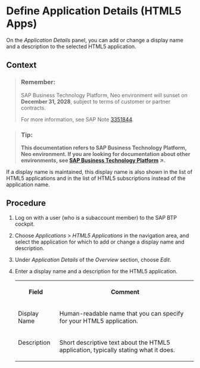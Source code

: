 <!-- loio48ef25a804fb4d47911679323aa89775 -->

# Define Application Details \(HTML5 Apps\)

On the *Application Details* panel, you can add or change a display name and a description to the selected HTML5 application.



## Context

> ### Remember:  
> SAP Business Technology Platform, Neo environment will sunset on **December 31, 2028**, subject to terms of customer or partner contracts.
> 
> For more information, see SAP Note [3351844](https://me.sap.com/notes/3351844).

> ### Tip:  
> **This documentation refers to SAP Business Technology Platform, Neo environment. If you are looking for documentation about other environments, see [SAP Business Technology Platform](https://help.sap.com/viewer/65de2977205c403bbc107264b8eccf4b/Cloud/en-US/6a2c1ab5a31b4ed9a2ce17a5329e1dd8.html "SAP Business Technology Platform (SAP BTP) is an integrated offering comprised of four technology portfolios: database and data management, application development and integration, analytics, and intelligent technologies. The platform offers users the ability to turn data into business value, compose end-to-end business processes, and build and extend SAP applications quickly.") :arrow_upper_right:.**

If a display name is maintained, this display name is also shown in the list of HTML5 applications and in the list of HTML5 subscriptions instead of the application name.



<a name="loio48ef25a804fb4d47911679323aa89775__steps_ydh_dnl_yr"/>

## Procedure

1.  Log on with a user \(who is a subaccount member\) to the SAP BTP cockpit.

2.  Choose *Applications* \> *HTML5 Applications* in the navigation area, and select the application for which to add or change a display name and description.

3.  Under *Application Details* of the *Overview* section, choose *Edit*.

4.  Enter a display name and a description for the HTML5 application.


    <table>
    <tr>
    <th valign="top">

    Field


    
    </th>
    <th valign="top">

    Comment


    
    </th>
    </tr>
    <tr>
    <td valign="top">
    
    Display Name


    
    </td>
    <td valign="top">
    
    Human-readable name that you can specify for your HTML5 application.


    
    </td>
    </tr>
    <tr>
    <td valign="top">
    
    Description


    
    </td>
    <td valign="top">
    
    Short descriptive text about the HTML5 application, typically stating what it does.


    
    </td>
    </tr>
    </table>
    


